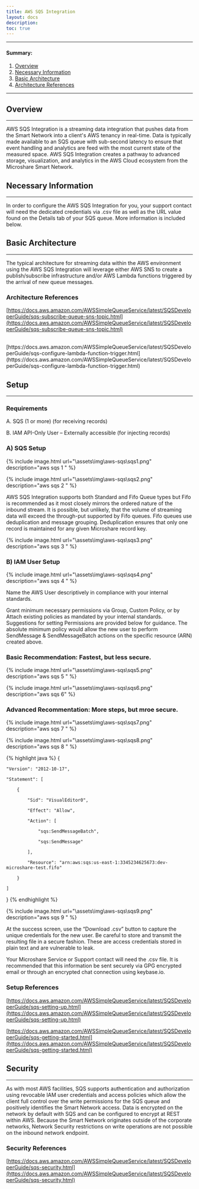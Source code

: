 ```yaml
---
title: AWS SQS Integration
layout: docs
description: 
toc: true
---
```


---------------------------------------
#### Summary:
1. [Overview](./#overview)
2. [Necessary Information](./#necessary-information)
3. [Basic Architecture](./#basic-architecture)
4. [Architecture References](./#architectures-references)


---------------------------------------


## Overview
---------------------------------------

AWS SQS Integration is a streaming data integration that pushes data from the Smart Network into a client's AWS tenancy in real-time. Data is typically made available to an SQS queue with sub-second latency to ensure that event handling and analytics are feed with the most current state of the measured space. AWS SQS Integration creates a pathway to advanced storage, visualization, and analytics in the AWS Cloud ecosystem from the Microshare Smart Network. 

## Necessary Information 
---------------------------------------

In order to configure the AWS SQS Integration for you, your support contact will need the dedicated credentials via .csv file as well as the URL value found on the Details tab of your SQS queue. More information is included below. 

## Basic Architecture
---------------------------------------

The typical architecture for streaming data within the AWS environment using the AWS SQS Integration will leverage either AWS SNS to create a publish/subscribe infrastructure and/or AWS Lambda functions triggered by the arrival of new queue messages.  

### Architecture References

[https://docs.aws.amazon.com/AWSSimpleQueueService/latest/SQSDeveloperGuide/sqs-subscribe-queue-sns-topic.html](https://docs.aws.amazon.com/AWSSimpleQueueService/latest/SQSDeveloperGuide/sqs-subscribe-queue-sns-topic.html)

<br>
[https://docs.aws.amazon.com/AWSSimpleQueueService/latest/SQSDeveloperGuide/sqs-configure-lambda-function-trigger.html](https://docs.aws.amazon.com/AWSSimpleQueueService/latest/SQSDeveloperGuide/sqs-configure-lambda-function-trigger.html)

## Setup
---------------------------------------

### Requirements

A. SQS (1 or more) (for receiving records) 

B. IAM API-Only User – Externally accessible (for injecting records) 

### A) SQS Setup

{% include image.html url="\assets\img\aws-sqs\sqs1.png" description="aws sqs 1 " %}

{% include image.html url="\assets\img\aws-sqs\sqs2.png" description="aws sqs 2 " %}

AWS SQS Integration supports both Standard and Fifo Queue types but Fifo is recommended as it most closely mirrors the ordered nature of the inbound stream. It is possible, but unlikely, that the volume of streaming data will exceed the through-put supported by Fifo queues.  Fifo queues use deduplication and message grouping. Deduplication ensures that only one record is maintained for any given Microshare record key.  

{% include image.html url="\assets\img\aws-sqs\sqs3.png" description="aws sqs 3 " %}

### B) IAM User Setup

{% include image.html url="\assets\img\aws-sqs\sqs4.png" description="aws sqs 4 " %}

Name the AWS User descriptively in compliance with your internal standards. 

Grant minimum necessary permissions via Group, Custom Policy, or by Attach existing policies as mandated by your internal standards. Suggestions for setting Permissions are provided below for guidance. The absolute minimum policy would allow the new user to perform SendMessage & SendMessageBatch actions on the specific resource (ARN) created above.  

### Basic Recommendation: Fastest, but less secure.

{% include image.html url="\assets\img\aws-sqs\sqs5.png" description="aws sqs 5 " %}


{% include image.html url="\assets\img\aws-sqs\sqs6.png" description="aws sqs 6" %}

### Advanced Recommentation: More steps, but mroe secure.


{% include image.html url="\assets\img\aws-sqs\sqs7.png" description="aws sqs 7 " %}


{% include image.html url="\assets\img\aws-sqs\sqs8.png" description="aws sqs 8 " %}

{% highlight java %}
{ 

    "Version": "2012-10-17", 

    "Statement": [ 

        { 

            "Sid": "VisualEditor0", 

            "Effect": "Allow", 

            "Action": [ 

                "sqs:SendMessageBatch", 

                "sqs:SendMessage" 

            ], 

            "Resource": "arn:aws:sqs:us-east-1:3345234625673:dev-microshare-test.fifo" 

        } 

    ] 

} 
{% endhighlight %}

{% include image.html url="\assets\img\aws-sqs\sqs9.png" description="aws sqs 9 " %}

At the success screen, use the “Download .csv” button to capture the unique credentials for the new user. Be careful to store and transmit the resulting file in a secure fashion. These are access credentials stored in plain text and are vulnerable to leak. 

Your Microshare Service or Support contact will need the .csv file. It is recommended that this information be sent securely via GPG encrypted email or through an encrypted chat connection using keybase.io.  

### Setup References

[https://docs.aws.amazon.com/AWSSimpleQueueService/latest/SQSDeveloperGuide/sqs-setting-up.html](https://docs.aws.amazon.com/AWSSimpleQueueService/latest/SQSDeveloperGuide/sqs-setting-up.html)

[https://docs.aws.amazon.com/AWSSimpleQueueService/latest/SQSDeveloperGuide/sqs-getting-started.html](https://docs.aws.amazon.com/AWSSimpleQueueService/latest/SQSDeveloperGuide/sqs-getting-started.html)

## Security
---------------------------------------
As with most AWS facilities, SQS supports authentication and authorization using revocable IAM user credentials and access policies which allow the client full control over the write permissions for the SQS queue and positively identifies the Smart Network access. Data is encrypted on the network by default with SQS and can be configured to encrypt at REST within AWS. Because the Smart Network originates outside of the corporate networks, Network Security restrictions on write operations are not possible on the inbound network endpoint.  

### Security References

[https://docs.aws.amazon.com/AWSSimpleQueueService/latest/SQSDeveloperGuide/sqs-security.html](https://docs.aws.amazon.com/AWSSimpleQueueService/latest/SQSDeveloperGuide/sqs-security.html)





